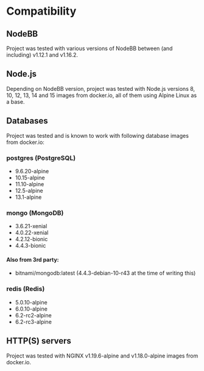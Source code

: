 Compatibility
=============

## NodeBB

Project was tested with various versions of NodeBB between (and including) v1.12.1 and v1.16.2.

## Node.js

Depending on NodeBB version, project was tested with Node.js versions 8, 10, 12, 13, 14 and 15 images from docker.io, all of them using Alpine Linux as a base.

## Databases

Project was tested and is known to work with following database images from docker.io:

### postgres (PostgreSQL)

- 9.6.20-alpine
- 10.15-alpine
- 11.10-alpine
- 12.5-alpine
- 13.1-alpine

### mongo (MongoDB)

- 3.6.21-xenial
- 4.0.22-xenial
- 4.2.12-bionic
- 4.4.3-bionic

#### Also from 3rd party:

- bitnami/mongodb:latest (4.4.3-debian-10-r43 at the time of writing this)

### redis (Redis)

- 5.0.10-alpine
- 6.0.10-alpine
- 6.2-rc2-alpine
- 6.2-rc3-alpine

## HTTP(S) servers

Project was tested with NGINX v1.19.6-alpine and v1.18.0-alpine images from docker.io.
